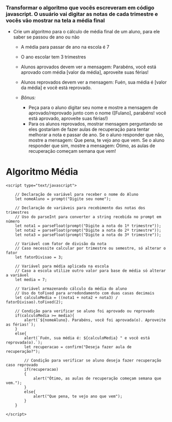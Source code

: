 ### Transformar o algoritmo que vocês escreveram em código javascript. O usuário vai digitar as notas de cada trimestre e vocês vão mostrar na tela a média final

* Crie um algoritmo para o cálculo de média final de um aluno, para ele saber se passou de ano ou não
  - A média para passar de ano na escola é 7
  - O ano escolar tem 3 trimestres
  - Alunos aprovados devem ver a mensagem: Parabéns, você está aprovado com média [valor da média], aproveite suas férias!
  - Alunos reprovados devem ver a mensagem: Fuén, sua média é [valor da média] e você está reprovado.

  - *Bônus:*
    - Peça para o aluno digitar seu nome e mostre a mensagem de aprovado/reprovado junto com o nome ([Fulano], parabéns! você está aprovado, aproveite suas férias!)
    - Para os alunos reprovados, mostrar mensagem perguntando se eles gostariam de fazer aulas de recuperação para tentar melhorar a nota e passar de ano. Se o aluno responder que não, mostre a mensagem: Que pena, te vejo ano que vem. Se o aluno responder que sim, mostre a mensagem: Ótimo, as aulas de recuperação começam semana que vem!

    <!-- Código da aluna Viviane -->

    <!DOCTYPE html>
<html lang="pt-br">
<head>
    <meta charset="UTF-8">
    <meta name="viewport" content="width=device-width, initial-scale=1.0">
    <meta http-equiv="X-UA-Compatible" content="ie=edge">
    <title>Exercício para casa</title>
</head>
<body>
    <h1>Algoritmo Média</h1>

    <script type="text/javascript">

        // Declaração de variável para receber o nome do Aluno
        let nomeAluno = prompt("Digite seu nome");

        // Declaração de variáveis para recebimento das notas dos trimestres
        // Uso do parseInt para converter a string recebida no prompt em número
        let nota1 = parseFloat(prompt("Digite a nota do 1º trimestre"));
        let nota2 = parseFloat(prompt("Digite a nota do 2º trimestre"));
        let nota3 = parseFloat(prompt("Digite a nota do 3º trimestre"));

        // Variável com fator de divisão da nota
        // Caso necessite calcular por trimestre ou semestre, só alterar o fator
        let fatorDivisao = 3;

        // Variável para média aplicada na escola
        // Caso a escola utilize outro valor para base de média só alterar a variável
        let media = 7;
        
        // Variável armazenando cálculo da média do aluno
        // Uso do toFixed para arredondamento com duas casas decimais
        let calculoMedia = ((nota1 + nota2 + nota3) / fatorDivisao).toFixed(2);

        // Condição para verificar se aluno foi aprovado ou reprovado
        if(calculoMedia >= media){
            alert(`${nomeAluno}. Parabéns, você foi aprovada(o). Aproveite as férias!`);
        }
        else{
            alert(`Fuén, sua média é: ${calculoMedia} " e você está reprovada(o).`);
            let recuperacao = confirm("Deseja fazer aula de recuperação?");

            // Condição para verificar se aluno deseja fazer recuperação caso reprovado
            if(recuperacao)
            {
                alert("Ótimo, as aulas de recuperação começam semana que vem.");
            }
            else{
                alert("Que pena, te vejo ano que vem");
            }
        }

    </script>

</body>
</html>
